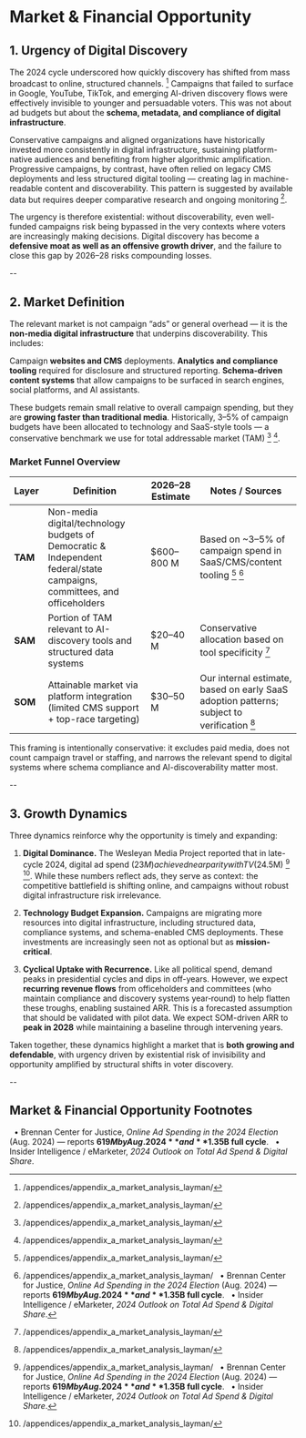 # Market & Financial Opportunity

## 1. Urgency of Digital Discovery

The 2024 cycle underscored how quickly discovery has shifted from mass broadcast to online, structured channels. [^fn-mo-digital-share-28pct] Campaigns that failed to surface in Google, YouTube, TikTok, and emerging AI-driven discovery flows were effectively invisible to younger and persuadable voters. This was not about ad budgets but about the **schema, metadata, and compliance of digital infrastructure**.

Conservative campaigns and aligned organizations have historically invested more consistently in digital infrastructure, sustaining platform-native audiences and benefiting from higher algorithmic amplification. Progressive campaigns, by contrast, have often relied on legacy CMS deployments and less structured digital tooling — creating lag in machine-readable content and discoverability. This pattern is suggested by available data but requires deeper comparative research and ongoing monitoring [^fn-discovery-gap].

The urgency is therefore existential: without discoverability, even well-funded campaigns risk being bypassed in the very contexts where voters are increasingly making decisions. Digital discovery has become a **defensive moat as well as an offensive growth driver**, and the failure to close this gap by 2026–28 risks compounding losses.

--

## 2. Market Definition

The relevant market is not campaign “ads” or general overhead — it is the **non-media digital infrastructure** that underpins discoverability. This includes:

Campaign **websites and CMS** deployments.
**Analytics and compliance tooling** required for disclosure and structured reporting.
**Schema-driven content systems** that allow campaigns to be surfaced in search engines, social platforms, and AI assistants.

These budgets remain small relative to overall campaign spending, but they are **growing faster than traditional media**. Historically, 3–5% of campaign budgets have been allocated to technology and SaaS-style tools — a conservative benchmark we use for total addressable market (TAM) [^fn-mo-total-political-12b-2024] [^fn-mo-method-2].

### Market Funnel Overview

| Layer | Definition | 2026–28 Estimate | Notes / Sources |
|-------|------------|------------------|-----------------|
| **TAM** | Non-media digital/technology budgets of Democratic & Independent federal/state campaigns, committees, and officeholders | $600–800 M | Based on ~3–5% of campaign spend in SaaS/CMS/content tooling [^fn-mo-total-political-12b-2024] [^fn-mo-method-1] |
| **SAM** | Portion of TAM relevant to AI-discovery tools and structured data systems | $20–40 M | Conservative allocation based on tool specificity [^fn-mo-method-3] |
| **SOM** | Attainable market via platform integration (limited CMS support + top-race targeting) | $30–50 M | Our internal estimate, based on early SaaS adoption patterns; subject to verification [^fn-mo-method-4] |

This framing is intentionally conservative: it excludes paid media, does not count campaign travel or staffing, and narrows the relevant spend to digital systems where schema compliance and AI-discoverability matter most.

--

## 3. Growth Dynamics

Three dynamics reinforce why the opportunity is timely and expanding:

1. **Digital Dominance.** The Wesleyan Media Project reported that in late-cycle 2024, digital ad spend ($23M) achieved near parity with TV ($24.5M) [^fn-mo-method-1] [^fn-mo-digital-tv-parity]. While these numbers reflect ads, they serve as context: the competitive battlefield is shifting online, and campaigns without robust digital infrastructure risk irrelevance.

2. **Technology Budget Expansion.** Campaigns are migrating more resources into digital infrastructure, including structured data, compliance systems, and schema-enabled CMS deployments. These investments are increasingly seen not as optional but as **mission-critical**.

3. **Cyclical Uptake with Recurrence.** Like all political spend, demand peaks in presidential cycles and dips in off-years. However, we expect **recurring revenue flows** from officeholders and committees (who maintain compliance and discovery systems year‑round) to help flatten these troughs, enabling sustained ARR. This is a forecasted assumption that should be validated with pilot data. We expect SOM-driven ARR to **peak in 2028** while maintaining a baseline through intervening years.

Taken together, these dynamics highlight a market that is **both growing and defendable**, with urgency driven by existential risk of invisibility and opportunity amplified by structural shifts in voter discovery.

--

## Market & Financial Opportunity Footnotes


&nbsp;&nbsp;• Brennan Center for Justice, *Online Ad Spending in the 2024 Election* (Aug. 2024) — reports **$619M by Aug. 2024** and **$1.35B full cycle**.
&nbsp;&nbsp;• Insider Intelligence / eMarketer, *2024 Outlook on Total Ad Spend & Digital Share*.
















[^fn-mo-method-1]:  /appendices/appendix_a_market_analysis_layman/
&nbsp;&nbsp;• Brennan Center for Justice, *Online Ad Spending in the 2024 Election* (Aug. 2024) — reports **$619M by Aug. 2024** and **$1.35B full cycle**.
&nbsp;&nbsp;• Insider Intelligence / eMarketer, *2024 Outlook on Total Ad Spend & Digital Share*.

[^fn-mo-method-2]:  /appendices/appendix_a_market_analysis_layman/

[^fn-mo-method-3]:  /appendices/appendix_a_market_analysis_layman/

[^fn-mo-method-4]:  /appendices/appendix_a_market_analysis_layman/

[^fn-mo-digital-tv-parity]:  /appendices/appendix_a_market_analysis_layman/

[^fn-mo-total-political-12b-2024]:  /appendices/appendix_a_market_analysis_layman/

[^fn-mo-digital-share-28pct]:  /appendices/appendix_a_market_analysis_layman/



[^fn-discovery-gap]:  /appendices/appendix_a_market_analysis_layman/
